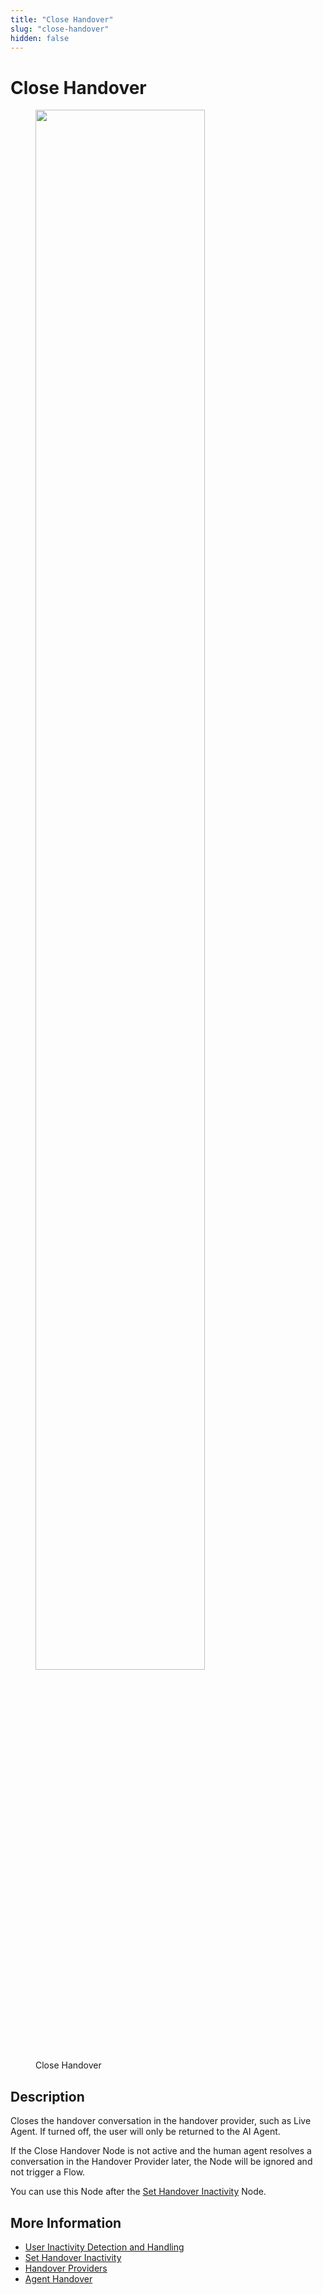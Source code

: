 ```yaml
---
title: "Close Handover"
slug: "close-handover"
hidden: false
---
```

# Close Handover

<figure>
  <img class="image-center" src="../../../../../_assets/ai/build/node-reference/other/close-handover.png" width="80%" />
  <figcaption>Close Handover</figcaption>
</figure>

## Description

Closes the handover conversation in the handover provider, such as Live Agent. If turned off, the user will only be returned to the AI Agent.

If the Close Handover Node is not active and the human agent resolves a conversation in the Handover Provider later, the Node will be ignored and not trigger a Flow.

You can use this Node after the [Set Handover Inactivity](set-handover-inactivity.md) Node.

## More Information

- [User Inactivity Detection and Handling](../../../escalate/user-inactivity-detection.md)
- [Set Handover Inactivity](set-handover-inactivity.md)
- [Handover Providers](../../../escalate/handover-reference/overview.md)
- [Agent Handover](handover-to-agent.md)